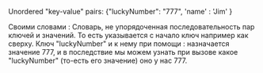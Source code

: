 Unordered "key-value" pairs: {"luckyNumber": "777", 'name' : 'Jim' }

Своими словами : Словарь, не упорядоченная последовательность пар ключей и значений. То есть указывается с начало ключ например как сверху. Ключ "luckyNumber" и к нему при помощи : назначается значение 777, и в последствие мы можем узнать при вызове какое "luckyNumber" (то-есть его значение) оно у нас 777. 
